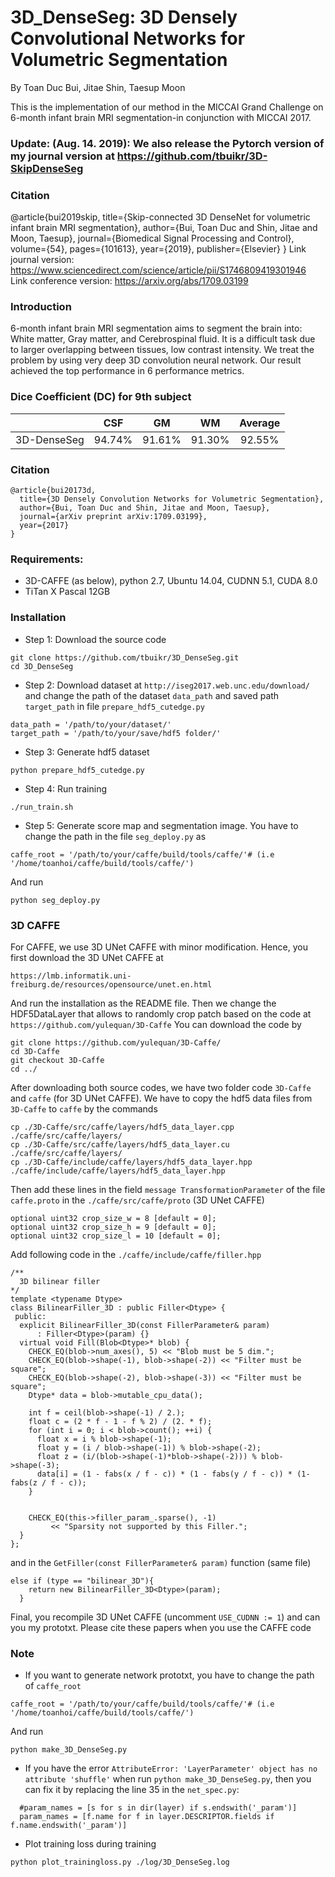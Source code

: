 # 3D_DenseSeg: 3D Densely Convolutional Networks for Volumetric Segmentation
By Toan Duc Bui, Jitae Shin, Taesup Moon

This is the implementation of our method in the MICCAI Grand Challenge on 6-month infant brain MRI segmentation-in conjunction with MICCAI 2017.

### Update: (Aug. 14. 2019): We also release the Pytorch version of my journal version at https://github.com/tbuikr/3D-SkipDenseSeg

### Citation
@article{bui2019skip,
  title={Skip-connected 3D DenseNet for volumetric infant brain MRI segmentation},
  author={Bui, Toan Duc and Shin, Jitae and Moon, Taesup},
  journal={Biomedical Signal Processing and Control},
  volume={54},
  pages={101613},
  year={2019},
  publisher={Elsevier}
}
Link journal version: https://www.sciencedirect.com/science/article/pii/S1746809419301946
Link conference version: https://arxiv.org/abs/1709.03199

### Introduction
6-month infant brain MRI segmentation aims to segment the brain into: White matter, Gray matter, and Cerebrospinal fluid. It is a difficult task due to larger overlapping between tissues, low contrast intensity. We treat the problem by using very deep 3D convolution neural network. Our result achieved the top performance in 6 performance metrics. 

### Dice Coefficient (DC) for 9th subject
|                   | CSF       | GM             | WM   | Average 
|-------------------|:-------------------:|:---------------------:|:-----:|:--------------:|
|3D-DenseSeg  | 94.74% | 91.61% |91.30% | 92.55% 

### Citation
```
@article{bui20173d,
  title={3D Densely Convolution Networks for Volumetric Segmentation},
  author={Bui, Toan Duc and Shin, Jitae and Moon, Taesup},
  journal={arXiv preprint arXiv:1709.03199},
  year={2017}
}
```

### Requirements: 
- 3D-CAFFE (as below), python 2.7, Ubuntu 14.04, CUDNN 5.1, CUDA 8.0
- TiTan X Pascal 12GB

### Installation
- Step 1: Download the source code
```
git clone https://github.com/tbuikr/3D_DenseSeg.git
cd 3D_DenseSeg
```
- Step 2: Download dataset at `http://iseg2017.web.unc.edu/download/` and change the path of the dataset `data_path` and saved path `target_path` in file `prepare_hdf5_cutedge.py`
```
data_path = '/path/to/your/dataset/'
target_path = '/path/to/your/save/hdf5 folder/'
```

- Step 3: Generate hdf5 dataset

```
python prepare_hdf5_cutedge.py
```

- Step 4: Run training

```
./run_train.sh
```

- Step 5: Generate score map and segmentation image. You have to change the path in the file `seg_deploy.py` as 
```data_path = '/path/to/your/dataset/'
caffe_root = '/path/to/your/caffe/build/tools/caffe/'# (i.e '/home/toanhoi/caffe/build/tools/caffe/')
```

And run
```
python seg_deploy.py
```

### 3D CAFFE
For CAFFE, we use 3D UNet CAFFE with minor modification. Hence, you first download the 3D UNet CAFFE at

`https://lmb.informatik.uni-freiburg.de/resources/opensource/unet.en.html`

And run the installation as the README file. Then we change the HDF5DataLayer that allows to randomly crop patch based on the code at `https://github.com/yulequan/3D-Caffe`
You can download the code by
```
git clone https://github.com/yulequan/3D-Caffe/
cd 3D-Caffe
git checkout 3D-Caffe
cd ../
```

After downloading both source codes, we have two folder code `3D-Caffe` and `caffe` (for 3D UNet CAFFE). We have to copy the hdf5 data files from `3D-Caffe` to `caffe` by the commands

```
cp ./3D-Caffe/src/caffe/layers/hdf5_data_layer.cpp ./caffe/src/caffe/layers/
cp ./3D-Caffe/src/caffe/layers/hdf5_data_layer.cu ./caffe/src/caffe/layers/
cp ./3D-Caffe/include/caffe/layers/hdf5_data_layer.hpp ./caffe/include/caffe/layers/hdf5_data_layer.hpp
```

Then add these lines in the field `message TransformationParameter` of the file  `caffe.proto` in the `./caffe/src/caffe/proto`
 (3D UNet CAFFE)
```
optional uint32 crop_size_w = 8 [default = 0];
optional uint32 crop_size_h = 9 [default = 0];
optional uint32 crop_size_l = 10 [default = 0];
```

Add following code in the `./caffe/include/caffe/filler.hpp`

```
/**
  3D bilinear filler 
*/
template <typename Dtype>
class BilinearFiller_3D : public Filler<Dtype> {
 public:
  explicit BilinearFiller_3D(const FillerParameter& param)
      : Filler<Dtype>(param) {}
  virtual void Fill(Blob<Dtype>* blob) {
    CHECK_EQ(blob->num_axes(), 5) << "Blob must be 5 dim.";
    CHECK_EQ(blob->shape(-1), blob->shape(-2)) << "Filter must be square";
    CHECK_EQ(blob->shape(-2), blob->shape(-3)) << "Filter must be square";
    Dtype* data = blob->mutable_cpu_data();

    int f = ceil(blob->shape(-1) / 2.);
    float c = (2 * f - 1 - f % 2) / (2. * f);
    for (int i = 0; i < blob->count(); ++i) {
      float x = i % blob->shape(-1);
      float y = (i / blob->shape(-1)) % blob->shape(-2);
      float z = (i/(blob->shape(-1)*blob->shape(-2))) % blob->shape(-3);
      data[i] = (1 - fabs(x / f - c)) * (1 - fabs(y / f - c)) * (1-fabs(z / f - c));
    }
    

    CHECK_EQ(this->filler_param_.sparse(), -1)
         << "Sparsity not supported by this Filler.";
  }
};
```

and in the `GetFiller(const FillerParameter& param)` function (same file)

```
else if (type == "bilinear_3D"){
    return new BilinearFiller_3D<Dtype>(param);
  }
 ```

Final, you recompile 3D UNet CAFFE (uncomment `USE_CUDNN := 1`) and can you my prototxt. Please cite these papers when you use the CAFFE code

###
### Note
- If you want to generate network prototxt, you have to change the path of `caffe_root`
```
caffe_root = '/path/to/your/caffe/build/tools/caffe/'# (i.e '/home/toanhoi/caffe/build/tools/caffe/')
```
And run
```
python make_3D_DenseSeg.py
```
- If you have the error `AttributeError: 'LayerParameter' object has no attribute 'shuffle'` when run  `python make_3D_DenseSeg.py`, then you can fix it by replacing the line 35 in the `net_spec.py`:
```
  #param_names = [s for s in dir(layer) if s.endswith('_param')]
  param_names = [f.name for f in layer.DESCRIPTOR.fields if f.name.endswith('_param')]
  ```
- Plot training loss during training

```
python plot_trainingloss.py ./log/3D_DenseSeg.log 
```

